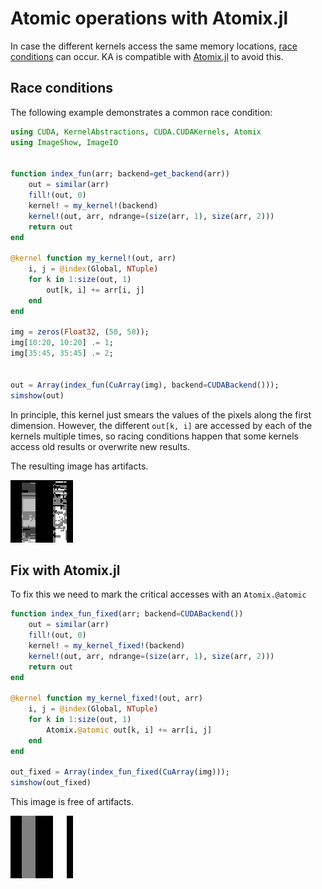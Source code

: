 # Atomic operations with Atomix.jl

In case the different kernels access the same memory locations, [race conditions](https://en.wikipedia.org/wiki/Race_condition) can occur.
KA is compatible with [Atomix.jl](https://github.com/JuliaConcurrent/Atomix.jl) to avoid this.

## Race conditions

The following example demonstrates a common race condition:

```julia
using CUDA, KernelAbstractions, CUDA.CUDAKernels, Atomix
using ImageShow, ImageIO


function index_fun(arr; backend=get_backend(arr))
	out = similar(arr)
	fill!(out, 0)
	kernel! = my_kernel!(backend)
	kernel!(out, arr, ndrange=(size(arr, 1), size(arr, 2)))
	return out
end

@kernel function my_kernel!(out, arr)
	i, j = @index(Global, NTuple)
	for k in 1:size(out, 1)
		out[k, i] += arr[i, j]
	end
end

img = zeros(Float32, (50, 50));
img[10:20, 10:20] .= 1;
img[35:45, 35:45] .= 2;


out = Array(index_fun(CuArray(img), backend=CUDABackend()));
simshow(out)
```
In principle, this kernel just smears the values of the pixels along the first dimension. 
However, the different `out[k, i]` are accessed by each of the kernels multiple times, so racing conditions happen that some
kernels access old results or overwrite new results.

The resulting image has artifacts.

![Resulting Image has artifacts](../assets/atomix_broken.png)


## Fix with Atomix.jl
To fix this we need to mark the critical accesses with an `Atomix.@atomic`
```julia
function index_fun_fixed(arr; backend=CUDABackend())
	out = similar(arr)
	fill!(out, 0)
	kernel! = my_kernel_fixed!(backend)
	kernel!(out, arr, ndrange=(size(arr, 1), size(arr, 2)))
	return out
end

@kernel function my_kernel_fixed!(out, arr)
	i, j = @index(Global, NTuple)
	for k in 1:size(out, 1)
		Atomix.@atomic out[k, i] += arr[i, j]
	end
end

out_fixed = Array(index_fun_fixed(CuArray(img)));
simshow(out_fixed)
```
This image is free of artifacts.

![Resulting image is correct.](../assets/atomix_correct.png)
